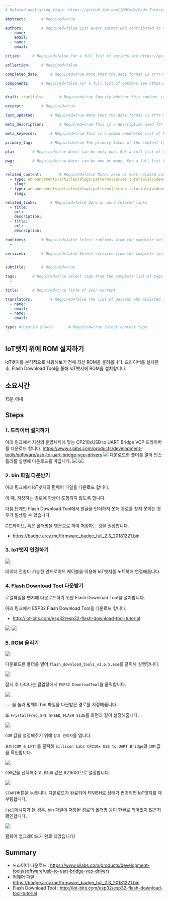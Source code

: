```yaml
---
# Related publishing issue: https://github.ibm.com/IBMCode/Code-Tutorials/issues/388

abstract:		# Required=true

authors:		# Required=false List every author who contributed to the content.
  - name:
    email:
  - name:
    email:

cities:		# Required=false For a full list of options see https://github.ibm.com/IBMCode/Definitions/blob/master/cities.yml. Use the slug value found at the referenced link to include it in this content.

collection:		# Required=false

completed_date:		# Required=true Note that the date format is YYYY-MM-DD

components:		# Required=false For a full list of options see https://github.ibm.com/IBMCode/Definitions/blob/master/components.yml
  -

draft: true|false		# Required=true Specify whether this content is currently in draft mode.

excerpt:		# Required=true

last_updated:		# Required=true Note that the date format is YYYY-MM-DD

meta_description:		# Required=true This is a description used for SEO purposes.

meta_keywords:		# Required=true This is a comma separated list of keywords used for SEO purposes.

primary_tag:		# Required=true The primary focus of the content tag. Choose only only one primary tag. Multiple primary tags will result in automation failure. Additional non-primary tags can be added below.

pta:		# Required=true Note: can be only one. For a full list of options see https://github.ibm.com/IBMCode/Definitions/blob/master/primary-technology-area.yml. Use the slug value found at the referenced link to include it in this content.

pwg:		# Required=true Note: can be one or many. For a full list of options see https://github.ibm.com/IBMCode/Definitions/blob/master/portfolio-working-group.yml. Use the slug value found at the referenced link to include it in this content.
  -

related_content:		# Required=false Note: zero or more related content
  - type: announcements|articles|blogs|patterns|series|tutorials|videos
    slug:
  - type: announcements|articles|blogs|patterns|series|tutorials|videos
    slug:

related_links:		# Required=false Zero or more related links
  - title:
    url:
    description:
  - title:
    url:
    description:

runtimes:		# Required=false Select runtimes from the complete set of runtimes in the following url: https://github.ibm.com/IBMCode/Definitions/blob/master/runtimes.yml. Use the slug field only. Do not create new runtimes. Only use runtimes specifically in use by your content.
  -

services:		# Required=false Select services from the complete list of services in the following url: https://github.ibm.com/IBMCode/Definitions/blob/master/services.yml. Use the slug field only. Do not create new services. Only use services specifically in use by your content.
  -

subtitle:		# Required=true

tags:		# Required=true Select tags from the complete list of tags in the following url: https://github.ibm.com/IBMCode/Definitions/blob/master/tags.yml. Use the slug field only. Only use tags specifically targeted for your content. If your content could match all tags (for example cloud, hybrid, and on-prem) then do not tag it with those tags. Less is more.
  -

title:		# Required=true Title of your content

translators:		# Required=false The list of persons who assisted in translation.
  - name:
    email:
  - name:
    email:

type: #tutorial|howto		# Required=true Select content type
---
```

## IoT뱃지 위에 ROM 설치하기
IoT뱃지를 본격적으로 사용해보기 전에 최신 ROM을 올려봅니다.
드라이버를 설치한 후, Flash Download Tool을 통해 IoT뱃지에 ROM을 설치합니다.

## 소요시간
15분 이내

## Steps
### 1. 드라이버 설치하기
아래 링크에서 자신의 운영체제에 맞는 CP210xUSB to UART Bridge VCP 드라이버를 다운로드 합니다.
https://www.silabs.com/products/development-tools/software/usb-to-uart-bridge-vcp-drivers
![](img/Driversetup1.PNG)
다운로드한 폴더를 열어 인스톨러를 실행해 다운로드를 마칩니다.
![](img/Driversetup2.PNG)
![](img/Driversetup3.PNG)

### 2. bin 파일 다운받기

아래 링크에서 IoT뱃지의 펌웨어 파일을 다운로드 합니다.

이 때, 저장하는 경로에 한글이 포함되지 않도록 합니다.

다음 단계인 Flash Download Tool에서 한글을 인식하지 못해 경로를 찾지 못하는 경우가 발생할 수 있습니다.

C드라이브, 혹은 폴더명을 영문으로 하여 저장하는 것을 권장합니다.

* https://badge.arcy.me/firmware_badge_full_2.3_20181221.bin

### 3. IoT뱃지 연결하기

![](img/iotbadgelink.jpg)

데이터 전송이 가능한 안드로이드 케이블을 이용해 IoT뱃지를 노트북에 연결해줍니다.

### 4. Flash Download Tool 다운받기

로컬파일을 뱃지에 다운로드하기 위한 Flash Download Tool을 설치합니다.

아래 링크에서 ESP32 Flash Download Tool을 다운로드 합니다.

* http://iot-bits.com/esp32/esp32-flash-download-tool-tutorial

![](img/FDTdown1.PNG)
![](img/FDTdown2.PNG)

### 5. ROM 올리기

![](img/FDTdown3.PNG)

다운로드한 폴더를 열어 `flash_download_tools_v3.6.5.exe`를 클릭해 실행합니다.

![](img/FDTdown4.PNG)

잠시 후 나타나는 팝업창에서 `ESP32 DownloadTool`을 클릭합니다.

![](img/FDTdown6.PNG)

`...`을 눌러 펌웨어 bin 파일을 다운받은 경로를 지정해줍니다.

또 `FrystallFreq`, `SPI SPEED`, `FLASH SIZE`를 화면과 같이 설정해줍니다.

![](img/FDTdown7.PNG)

`COM` 값을 설정해주기 위해 `장치 관리자`를 엽니다.

`포트(COM & LPT)`를 클릭해 `Sillicon Labs CP210x USB to UART Bridge`의 `COM` 값을 확인합니다.

![](img/FDTdown8.PNG)

`COM`값을 선택해주고, `BAUD` 값은 921600으로 설정합니다.

![](img/FDTdown9.PNG)

`START`버튼을 누릅니다. 다운로드가 완료되어 FINISH로 상태가 변경되면 IoT뱃지를 재부팅합니다.

`Fail`메시지가 뜰 경우, bin 파일이 저장된 경로의 폴더명 등이 한글로 되어있지 않은지 확인합니다.

![](img/iotbadgelink2.jpg)

펌웨어 업그레이드가 완료 되었습니다!

## Summary

* 드라이버 다운로드 : https://www.silabs.com/products/development-tools/software/usb-to-uart-bridge-vcp-drivers
* 펌웨어 파일 : https://badge.arcy.me/firmware_badge_full_2.3_20181221.bin
* Flash Download Tool : http://iot-bits.com/esp32/esp32-flash-download-tool-tutorial
